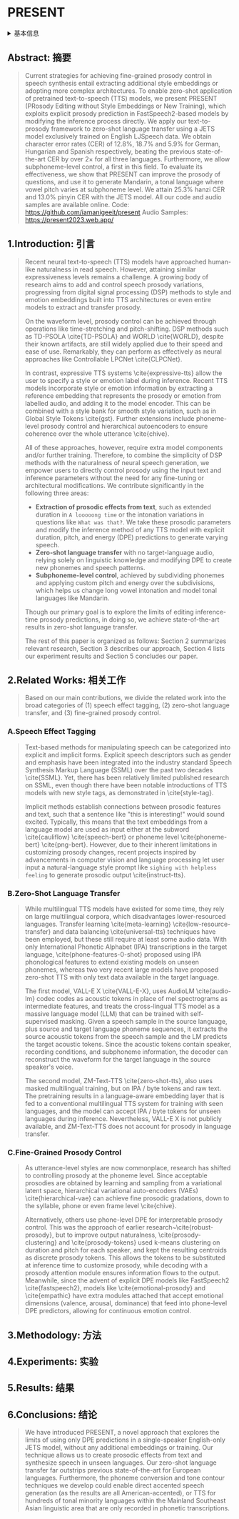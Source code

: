 # PRESENT

<details>
<summary>基本信息</summary>

- 标题: PRESENT: Zero-Shot Text-to-Prosody Control
- 作者:
  - 01 [Perry Lam](../../Authors/Perry_Lam.md)
  - 02 [Huayun Zhang](../../Authors/Huayun_Zhang.md)
  - 03 [Nancy F. Chen](../../Authors/Nancy_F._Chen.md)
  - 04 [Berrak Sisman](../../Authors/Berrak_Sisman.md)
  - 05 [Dorien Herremans](../../Authors/Dorien_Herremans.md)
- 机构:
  - 机构 
- 时间:
  - 预印时间: 2024.08.13 ArXiv v1
  - 更新笔记: 2024.08.15
- 发表:
  - 期刊/会议 
- 链接:
  - [ArXiv](https://arxiv.org/abs/2408.06827)
  - [DOI]()
  - [Github](https://github.com/iamanigeeit/present)
  - [Demo](https://present2023.web.app/)
  - [Scholar](https://scholar.google.com/scholar?cluster=)
- 标签:
  - ?
- 页数: ?
- 引用: ?
- 被引: ?
- 数据:
  - ? 
- 对比:
  - ?
- 复现:
  - ?

</details>

## Abstract: 摘要

> Current strategies for achieving fine-grained prosody control in speech synthesis entail extracting additional style embeddings or adopting more complex architectures. To enable zero-shot application of pretrained text-to-speech (TTS) models, we present PRESENT (PRosody Editing without Style Embeddings or New Training), which exploits explicit prosody prediction in FastSpeech2-based models by modifying the inference process directly. We apply our text-to-prosody framework to zero-shot language transfer using a JETS model exclusively trained on English LJSpeech data. We obtain character error rates (CER) of 12.8\%, 18.7\% and 5.9\% for German, Hungarian and Spanish respectively, beating the previous state-of-the-art CER by over 2$\times$ for all three languages. Furthermore, we allow subphoneme-level control, a first in this field. To evaluate its effectiveness, we show that PRESENT can improve the prosody of questions, and use it to generate Mandarin, a tonal language where vowel pitch varies at subphoneme level. We attain 25.3\% hanzi CER and 13.0\% pinyin CER with the JETS model.
> All our code and audio samples are available online.
> Code: https://github.com/iamanigeeit/present
> Audio Samples: https://present2023.web.app/

## 1.Introduction: 引言

> Recent neural text-to-speech (TTS) models have approached human-like naturalness in read speech. However, attaining similar expressiveness levels remains a challenge. A growing body of research aims to add and control speech prosody variations, progressing from digital signal processing (DSP) methods to style and emotion embeddings built into TTS architectures or even entire models to extract and transfer prosody.
>
> On the waveform level, prosody control can be achieved through operations like time-stretching and pitch-shifting. DSP methods such as TD-PSOLA \cite{TD-PSOLA} and WORLD \cite{WORLD}, despite their known artifacts, are still widely applied due to their speed and ease of use. Remarkably, they can perform as effectively as neural approaches like Controllable LPCNet \cite{CLPCNet}.
>
> In contrast, expressive TTS systems \cite{expressive-tts} allow the user to specify a style or emotion label during inference.
> Recent TTS models incorporate style or emotion information by extracting a reference embedding that represents the prosody or emotion from labelled audio, and adding it to the model encoder. This can be combined with a style bank for smooth style variation, such as in Global Style Tokens \cite{gst}. Further extensions include phoneme-level prosody control and hierarchical autoencoders to ensure coherence over the whole utterance \cite{chive}. 
>
> All of these approaches, however, require extra model components and/or further training. Therefore, to combine the simplicity of DSP methods with the naturalness of neural speech generation, we empower users to directly control prosody using the input text and inference parameters without the need for any fine-tuning or architectural modifications. We contribute significantly in the following three areas:
>
> - **Extraction of prosodic effects from text**, such as extended duration in `A looooong time` or the intonation variations in questions like `What was that?`. We take these prosodic parameters and modify the inference method of any TTS model with explicit duration, pitch, and energy (DPE) predictions to generate varying speech.
> - **Zero-shot language transfer** with no target-language audio, relying solely on linguistic knowledge and modifying DPE to create new phonemes and speech patterns.
> - **Subphoneme-level control**, achieved by subdividing phonemes and applying custom pitch and energy over the subdivisions, which helps us change long vowel intonation and model tonal languages like Mandarin.
>
> Though our primary goal is to explore the limits of editing inference-time prosody predictions, in doing so, we achieve state-of-the-art results in zero-shot language transfer.
> 
> The rest of this paper is organized as follows: Section 2 summarizes relevant research, Section 3 describes our approach, Section 4 lists our experiment results and Section 5 concludes our paper. 

## 2.Related Works: 相关工作

> Based on our main contributions, we divide the related work into the broad categories of (1) speech effect tagging, (2) zero-shot language transfer, and (3) fine-grained prosody control.

### A.Speech Effect Tagging

> Text-based methods for manipulating speech can be categorized into explicit and implicit forms. Explicit speech descriptors such as gender and emphasis have been integrated into the industry standard Speech Synthesis Markup Language (SSML) over the past two decades \cite{SSML}. 
> Yet, there has been relatively limited published research on SSML, even though there have been notable introductions of TTS models with new style tags, as demonstrated in \cite{style-tag}.
>
> Implicit methods establish connections between prosodic features and text, such that a sentence like "this is interesting!" would sound excited. Typically, this means that the text embeddings from a language model are used as input either at the subword \cite{cauliflow} \cite{speech-bert} or phoneme level \cite{phoneme-bert} \cite{png-bert}.  However, due to their inherent limitations in customizing prosody changes, recent projects inspired by advancements in computer vision and language processing let user input a natural-language style prompt like `sighing with helpless feeling` to generate prosodic output \cite{instruct-tts}.

### B.Zero-Shot Language Transfer

> While multilingual TTS models have existed for some time, they rely on large multilingual corpora, which disadvantages lower-resourced languages. Transfer learning \cite{meta-learning} \cite{low-resource-transfer} and data balancing \cite{universal-tts} techniques have been employed, but these still require at least some audio data. With only International Phonetic Alphabet (IPA) transcriptions in the target language, \cite{phone-features-0-shot} proposed using IPA phonological features to extend existing models on unseen phonemes, whereas two very recent large models have proposed zero-shot TTS with only text data available in the target language.
>
> The first model, VALL-E X \cite{VALL-E-X}, uses AudioLM \cite{audio-lm} codec codes as acoustic tokens in place of mel spectrograms as intermediate features, and treats the cross-lingual TTS model as a massive language model (LLM) that can be trained with self-supervised masking. Given a speech sample in the source language, plus source and target language phoneme sequences, it extracts the source acoustic tokens from the speech sample and the LM predicts the target acoustic tokens. Since the acoustic tokens contain speaker, recording conditions, and subphoneme information, the decoder can reconstruct the waveform for the target language in the source speaker's voice.
>
> The second model, ZM-Text-TTS \cite{zero-shot-tts}, also uses masked multilingual training, but on IPA / byte tokens and raw text. The pretraining results in a language-aware embedding layer that is fed to a conventional multilingual TTS system for training with seen languages, and the model can accept IPA / byte tokens for unseen languages during inference. Nevertheless, VALL-E X is not publicly available, and ZM-Text-TTS does not account for prosody in language transfer.

### C.Fine-Grained Prosody Control

> As utterance-level styles are now commonplace, research has shifted to controlling prosody at the phoneme level. Since acceptable prosodies are obtained by learning and sampling from a variational latent space, hierarchical variational auto-encoders (VAEs) \cite{hierarchical-vae} can achieve fine prosodic gradations, down to the syllable, phone or even frame level \cite{chive}.
>
> Alternatively, others use phone-level DPE for interpretable prosody control. This was the approach of earlier research~\cite{robust-prosody}, but to improve output naturalness, \cite{prosody-clustering} and \cite{prosody-tokens} used k-means clustering on duration and pitch for each speaker, and kept the resulting centroids as discrete prosody tokens. This allows the tokens to be substituted at inference time to customize prosody, while decoding with a prosody attention module ensures information flows to the output. Meanwhile, since the advent of explicit DPE models like FastSpeech2 \cite{fastspeech2}, models like \cite{emotional-prosody} and \cite{empathic} have extra modules attached that accept emotional dimensions (valence, arousal, dominance) that feed into phone-level DPE predictors, allowing for continuous emotion control.

## 3.Methodology: 方法

## 4.Experiments: 实验

## 5.Results: 结果

## 6.Conclusions: 结论

> We have introduced PRESENT, a novel approach that explores the limits of using only DPE predictions in a single-speaker English-only JETS model, without any additional embeddings or training. Our technique allows us to create prosodic effects from text and synthesize speech in unseen languages.
> Our zero-shot language transfer far outstrips previous state-of-the-art for European languages. 
> Furthermore, the phoneme conversion and tone contour techniques we develop could enable direct accented speech generation (as the results are all American-accented), or TTS for hundreds of tonal minority languages within the Mainland Southeast Asian linguistic area that are only recorded in phonetic transcriptions.
